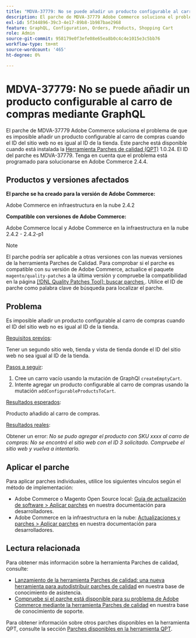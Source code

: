 ```yaml
---
title: "MDVA-37779: No se puede añadir un producto configurable al carro de compras mediante GraphQL"
description: El parche de MDVA-37779 Adobe Commerce soluciona el problema de que es imposible añadir un producto configurable al carro de compras cuando el ID del sitio web no es igual al ID de la tienda. Este parche está disponible cuando está instalada la [Quality Patches Tool (QPT)](/help/announcements/adobe-commerce-announcements/magento-quality-patches-released-new-tool-to-self-serve-quality-patches.md) 1.0.24. El ID del parche es MDVA-37779. Tenga en cuenta que el problema está programado para solucionarse en Adobe Commerce 2.4.4. 
exl-id: 5f344896-39c3-4e17-89b8-1b987bae2968
feature: GraphQL, Configuration, Orders, Products, Shopping Cart
role: Admin
source-git-commit: 958179e0f3efe08e65ea8b0c4c4e1015e3c5bb76
workflow-type: tm+mt
source-wordcount: '465'
ht-degree: 0%

---
```


# MDVA-37779: No se puede añadir un producto configurable al carro de compras mediante GraphQL

El parche de MDVA-37779 Adobe Commerce soluciona el problema de que es imposible añadir un producto configurable al carro de compras cuando el ID del sitio web no es igual al ID de la tienda. Este parche está disponible cuando está instalada la [Herramienta Parches de calidad (QPT)](/help/announcements/adobe-commerce-announcements/magento-quality-patches-released-new-tool-to-self-serve-quality-patches.md) 1.0.24. El ID del parche es MDVA-37779. Tenga en cuenta que el problema está programado para solucionarse en Adobe Commerce 2.4.4.

## Productos y versiones afectados

**El parche se ha creado para la versión de Adobe Commerce:**

Adobe Commerce en infraestructura en la nube 2.4.2

**Compatible con versiones de Adobe Commerce:**

Adobe Commerce local y Adobe Commerce en la infraestructura en la nube 2.4.2 - 2.4.2-p1

>[!NOTE]
>
>El parche podría ser aplicable a otras versiones con las nuevas versiones de la herramienta Parches de Calidad. Para comprobar si el parche es compatible con su versión de Adobe Commerce, actualice el paquete `magento/quality-patches` a la última versión y compruebe la compatibilidad en la página [[!DNL Quality Patches Tool]: buscar parches ](https://devdocs.magento.com/quality-patches/tool.html#patch-grid). Utilice el ID de parche como palabra clave de búsqueda para localizar el parche.

## Problema

Es imposible añadir un producto configurable al carro de compras cuando el ID del sitio web no es igual al ID de la tienda.

<u>Requisitos previos</u>:

Tener un segundo sitio web, tienda y vista de tienda donde el ID del sitio web no sea igual al ID de la tienda.

<u>Pasos a seguir</u>:

1. Cree un carro vacío usando la mutación de GraphQl `createEmptyCart`.
1. Intente agregar un producto configurable al carro de compras usando la mutación `addConfigurableProductsToCart`.

<u>Resultados esperados</u>:

Producto añadido al carro de compras.

<u>Resultados reales</u>:

Obtener un error: *No se pudo agregar el producto con SKU xxxx al carro de compras: No se encontró el sitio web con el ID 3 solicitado. Compruebe el sitio web y vuelva a intentarlo.*

## Aplicar el parche

Para aplicar parches individuales, utilice los siguientes vínculos según el método de implementación:

* Adobe Commerce o Magento Open Source local: [Guía de actualización de software > Aplicar parches](https://devdocs.magento.com/guides/v2.4/comp-mgr/patching/mqp.html) en nuestra documentación para desarrolladores.
* Adobe Commerce en la infraestructura en la nube: [Actualizaciones y parches > Aplicar parches](https://devdocs.magento.com/cloud/project/project-patch.html) en nuestra documentación para desarrolladores.


## Lectura relacionada

Para obtener más información sobre la herramienta Parches de calidad, consulte:

* [Lanzamiento de la herramienta Parches de calidad: una nueva herramienta para autodistribuir parches de calidad](/help/announcements/adobe-commerce-announcements/magento-quality-patches-released-new-tool-to-self-serve-quality-patches.md) en nuestra base de conocimiento de asistencia.
* [Compruebe si el parche está disponible para su problema de Adobe Commerce mediante la herramienta Parches de calidad](/help/support-tools/patches-available-in-qpt-tool/check-patch-for-magento-issue-with-magento-quality-patches.md) en nuestra base de conocimiento de soporte.

Para obtener información sobre otros parches disponibles en la herramienta QPT, consulte la sección [Parches disponibles en la herramienta QPT](https://support.magento.com/hc/en-us/sections/360010506631-Patches-available-in-QPT-tool-).
